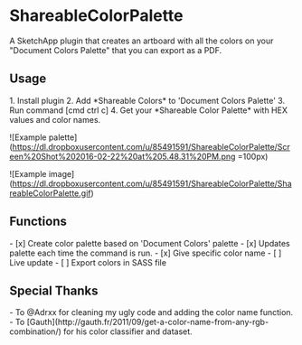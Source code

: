 <h1>ShareableColorPalette</h1>
A SketchApp plugin that creates an artboard with all the colors on your "Document Colors Palette" that you can export as a PDF. 

<h2>Usage</h2>
1. Install plugin
2. Add *Shareable Colors* to 'Document Colors Palette'
3. Run command [cmd ctrl c]
4. Get your *Shareable Color Palette* with HEX values and color names. 

![Example palette] 
(https://dl.dropboxusercontent.com/u/85491591/ShareableColorPalette/Screen%20Shot%202016-02-22%20at%205.48.31%20PM.png =100px)


![Example image] 
(https://dl.dropboxusercontent.com/u/85491591/ShareableColorPalette/ShareableColorPalette.gif)


<h2>Functions</h2>
- [x] Create color palette based on 'Document Colors' palette 
- [x] Updates palette each time the command is run.
- [x] Give specific color name
- [ ] Live update
- [ ] Export colors in SASS file


<h2>Special Thanks</h2>
- To @Adrxx for cleaning my ugly code and adding the color name function. 
- To [Gauth](http://gauth.fr/2011/09/get-a-color-name-from-any-rgb-combination/) for his color classifier and dataset. 
